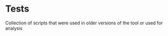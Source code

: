 # Tests

Collection of scripts that were used in older versions of the tool or used for analysis 





